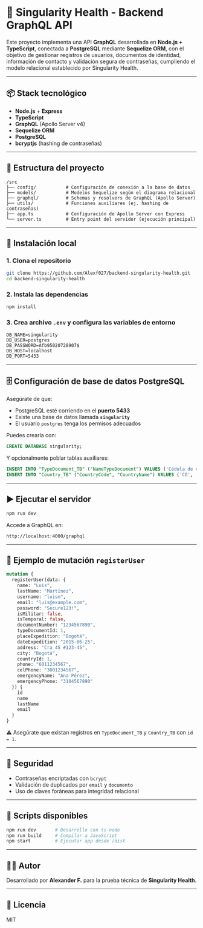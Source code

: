 # 🚀 Singularity Health - Backend GraphQL API

Este proyecto implementa una API **GraphQL** desarrollada en **Node.js + TypeScript**, conectada a **PostgreSQL** mediante **Sequelize ORM**, con el objetivo de gestionar registros de usuarios, documentos de identidad, información de contacto y validación segura de contraseñas, cumpliendo el modelo relacional establecido por Singularity Health.

---

## 📦 Stack tecnológico

- **Node.js** + **Express**
- **TypeScript**
- **GraphQL** (Apollo Server v4)
- **Sequelize ORM**
- **PostgreSQL**
- **bcryptjs** (hashing de contraseñas)

---

## 📁 Estructura del proyecto

```plaintext
/src
├── config/           # Configuración de conexión a la base de datos
├── models/           # Modelos Sequelize según el diagrama relacional
├── graphql/          # Schemas y resolvers de GraphQL (Apollo Server)
├── utils/            # Funciones auxiliares (ej. hashing de contraseñas)
├── app.ts            # Configuración de Apollo Server con Express
└── server.ts         # Entry point del servidor (ejecución principal)
```

---

## 🔧 Instalación local

### 1. Clona el repositorio

```bash
git clone https://github.com/Alexf027/backend-singularity-health.git
cd backend-singularity-health
```

### 2. Instala las dependencias

```bash
npm install
```

### 3. Crea archivo `.env` y configura las variables de entorno

```env
DB_NAME=singularity
DB_USER=postgres
DB_PASSWORD=Afb95020728907$
DB_HOST=localhost
DB_PORT=5433
```

---

## 🗄️ Configuración de base de datos PostgreSQL

Asegúrate de que:

- PostgreSQL esté corriendo en el **puerto 5433**
- Existe una base de datos llamada **`singularity`**
- El usuario `postgres` tenga los permisos adecuados

Puedes crearla con:

```sql
CREATE DATABASE singularity;
```

Y opcionalmente poblar tablas auxiliares:

```sql
INSERT INTO "TypeDocument_TB" ("NameTypeDocument") VALUES ('Cédula de ciudadanía');
INSERT INTO "Country_TB" ("CountryCode", "CountryName") VALUES ('CO', 'Colombia');
```

---

## ▶️ Ejecutar el servidor

```bash
npm run dev
```

Accede a GraphQL en:

```
http://localhost:4000/graphql
```

---

## 🧪 Ejemplo de mutación `registerUser`

```graphql
mutation {
  registerUser(data: {
    name: "Luis",
    lastName: "Martínez",
    username: "luism",
    email: "luis@example.com",
    password: "Secure123!",
    isMilitar: false,
    isTemporal: false,
    documentNumber: "1234567890",
    typeDocumentId: 1,
    placeExpedition: "Bogotá",
    dateExpedition: "2015-06-25",
    address: "Cra 45 #123-45",
    city: "Bogotá",
    countryId: 1,
    phone: "6011234567",
    celPhone: "3001234567",
    emergencyName: "Ana Pérez",
    emergencyPhone: "3104567890"
  }) {
    id
    name
    lastName
    email
  }
}
```

⚠️ Asegúrate que existan registros en `TypeDocument_TB` y `Country_TB` con `id = 1`.

---

## 🔐 Seguridad

- Contraseñas encriptadas con `bcrypt`
- Validación de duplicados por `email` y `documento`
- Uso de claves foráneas para integridad relacional

---

## 📌 Scripts disponibles

```bash
npm run dev       # Desarrollo con ts-node
npm run build     # Compilar a JavaScript
npm start         # Ejecutar app desde /dist
```

---

## 👨‍💻 Autor

Desarrollado por **Alexander F.** para la prueba técnica de **Singularity Health**.

---

## 📄 Licencia

MIT
